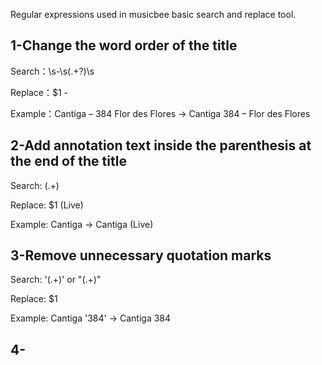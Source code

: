 Regular expressions used in musicbee basic search and replace tool.

## 1-Change the word order of the title

Search：\s-\s(.+?)\s

Replace：$1 - 

Example：Cantiga – 384 Flor des Flores → Cantiga 384 – Flor des Flores

## 2-Add annotation text inside the parenthesis at the end of the title

Search: (.+)

Replace: $1 (Live)

Example: Cantiga → Cantiga (Live)

## 3-Remove unnecessary quotation marks

Search: '(.+)' or "(.+)"

Replace: $1

Example: Cantiga '384' → Cantiga 384

## 4-
